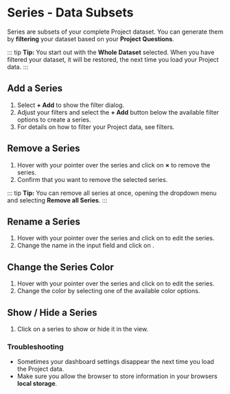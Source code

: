 # Series - Data Subsets

Series are subsets of your complete Project dataset. You can generate them by **filtering** your dataset based on your **Project Questions**.

::: tip
**Tip:** You start out with the **Whole Dataset** selected. When you have filtered your dataset, it will be restored, the next time you load your Project data.
:::

## Add a Series

1. Select **+ Add** to show the filter dialog.
2. Adjust your filters and select the **+ Add** button below the available filter options to create a series.
3. For details on how to filter your Project data, see filters.

## Remove a Series

1. Hover with your pointer over the series and click on **&times;** to remove the series.
2. Confirm that you want to remove the selected series.

::: tip
**Tip:** You can remove all series at once, opening the <i class="fa fa-bars"></i> dropdown menu and selecting **Remove all Series**.
:::

## Rename a Series

1. Hover with your pointer over the series and click on **<i class="fa fa-cog"></i>** to edit the series.
2. Change the name in the input field and click on **<i class="fa fa-check"></i>**.

## Change the Series Color

1. Hover with your pointer over the series and click on **<i class="fa fa-cog"></i>** to edit the series.
2. Change the color by selecting one of the available color options.

## Show / Hide a Series

1. Click on a series to show or hide it in the view.

### Troubleshooting

- Sometimes your dashboard settings disappear the next time you load the Project data.
- Make sure you allow the browser to store information in your browsers **local storage**.
